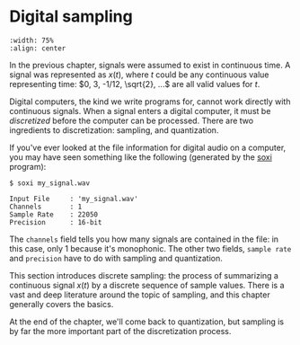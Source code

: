 # Digital sampling

```{image} ../images/chapter02.svg
:width: 75%
:align: center
```

In the previous chapter, signals were assumed to exist in continuous time.
A signal was represented as $x(t)$, where $t$ could be any continuous value representing time: $0, 3, -1/12, \sqrt{2}, ...$ are all valid values for $t$.

Digital computers, the kind we write programs for, cannot work directly with continuous signals.
When a signal enters a digital computer, it must be *discretized* before the computer can be processed.
There are two ingredients to discretization: sampling, and quantization.

If you've ever looked at the file information for digital audio on a computer, you may have seen something like the following (generated by the [soxi](http://sox.sourceforge.net/soxi.html) program):
```
$ soxi my_signal.wav 

Input File     : 'my_signal.wav'
Channels       : 1
Sample Rate    : 22050
Precision      : 16-bit
```
The `channels` field tells you how many signals are contained in the file: in this case, only 1 because it's monophonic.
The other two fields, `sample rate` and `precision` have to do with sampling and quantization.

This section introduces discrete sampling: the process of summarizing a continuous signal $x(t)$ by a discrete sequence of sample values.
There is a vast and deep literature around the topic of sampling, and this chapter generally covers the basics.

At the end of the chapter, we'll come back to quantization, but sampling is by far the more important part of the discretization process.
